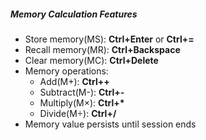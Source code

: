 ##### Memory Calculation Features

- Store memory(MS): **Ctrl+Enter** or **Ctrl+=**
- Recall memory(MR): **Ctrl+Backspace**
- Clear memory(MC): **Ctrl+Delete**
- Memory operations:
  - Add(M+): **Ctrl++**
  - Subtract(M-): **Ctrl+-**
  - Multiply(M×): **Ctrl+\***
  - Divide(M÷): **Ctrl+/**
- Memory value persists until session ends
